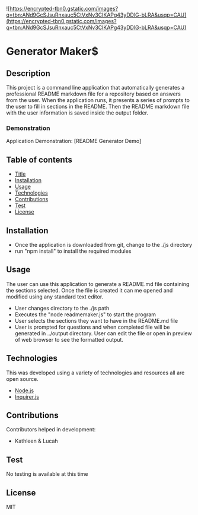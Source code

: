 ![https://encrypted-tbn0.gstatic.com/images?q=tbn:ANd9GcSJsuRnxauc5CtVxNv3CIKAPg43yDDlG-bLRA&usqp=CAU](https://encrypted-tbn0.gstatic.com/images?q=tbn:ANd9GcSJsuRnxauc5CtVxNv3CIKAPg43yDDlG-bLRA&usqp=CAU)
  
  


# Generator Maker$

## Description

This project is a command line application that automatically generates a professional README markdown file for a repository based on answers from the user. 
When the application runs, it presents a series of prompts to the user to fill in sections in the README. 
Then the README markdown file with the user information is saved inside the output folder.

### Demonstration

Application Demonstration: [README Generator Demo]


## Table of contents
  * [Title](#Title)
  * [Installation](#Installation)
  * [Usage](#Usage)
  * [Technologies](#Technologies)
  * [Contributions](#Contributions)
  * [Test](#Test)
  * [License](#License)
  
  ## Installation
  
  * Once the application is downloaded from git, change to the ./js directory
  * run "npm install" to install the required modules
  
  ## Usage
  The user can use this application to generate a README.md file containing the sections selected. Once the file is created it can me opened and modified using any standard text editor.
  * User changes directory to the ./js path 
  * Executes the "node readmemaker.js" to start the program
  * User selects the sections they want to have in the README.md file
  * User is prompted for questions and when completed file will be generated in ../output directory. User can edit the file or open in preview of web browser to see the formatted output.

    
  
  ## Technologies
  This was developed using a variety of technologies and resources all are open source.
  * [Node.js](https://nodejs.org/)
  * [Inquirer.js](https://www.npmjs.com/package/inquirer)
  
  ## Contributions
  
  Contributors helped in development:
  * Kathleen & Lucah 
  
  ## Test
  No testing is available at this time
  
  ## License
  MIT